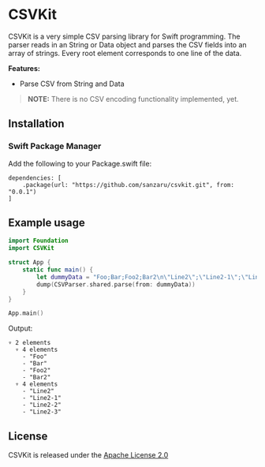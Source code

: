 # CSVKit

CSVKit is a very simple CSV parsing library for Swift programming.
The parser reads in an String or Data object and parses the CSV fields into an array of strings. Every root element corresponds to one line of the data.

**Features:**

* Parse CSV from String and Data


> **NOTE:** There is no CSV encoding functionality implemented, yet. 


## Installation

### Swift Package Manager

Add the following to your Package.swift file:

```
dependencies: [
    .package(url: "https://github.com/sanzaru/csvkit.git", from: "0.0.1")
]
```


## Example usage

```swift
import Foundation
import CSVKit

struct App {
    static func main() {
        let dummyData = "Foo;Bar;Foo2;Bar2\n\"Line2\";\"Line2-1\";\"Line2-2\";\"Line2-3\""
        dump(CSVParser.shared.parse(from: dummyData))
    }
}

App.main()
```

Output:
```
▿ 2 elements
  ▿ 4 elements
    - "Foo"
    - "Bar"
    - "Foo2"
    - "Bar2"
  ▿ 4 elements
    - "Line2"
    - "Line2-1"
    - "Line2-2"
    - "Line2-3"

```

## License

CSVKit is released under the [Apache License 2.0](LICENSE)
